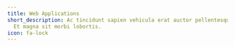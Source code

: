 ```yaml
---
title: Web Applications
short_description: Ac tincidunt sapien vehicula erat auctor pellentesque rhoncus.
  Et magna sit morbi lobortis.
icon: fa-lock
---
```

